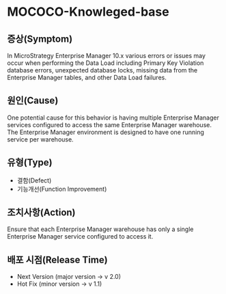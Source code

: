 # MOCOCO-Knowleged-base

## 증상(Symptom)
In MicroStrategy Enterprise Manager 10.x various errors or issues may occur when performing the Data Load including Primary Key Violation database errors, 
unexpected database locks, missing data from the Enterprise Manager tables, and other Data Load failures.

## 원인(Cause)
One potential cause for this behavior is having multiple Enterprise Manager services configured to access the same Enterprise Manager warehouse.  
The Enterprise Manager environment is designed to have one running service per warehouse.  

## 유형(Type)
 - 결함(Defect)
 - 기능개선(Function Improvement)

## 조치사항(Action)
Ensure that each Enterprise Manager warehouse has only a single Enterprise Manager service configured to access it. 

## 배포 시점(Release Time)
 - Next Version (major version -> v 2.0) 
 - Hot Fix (minor version -> v 1.1)
 

